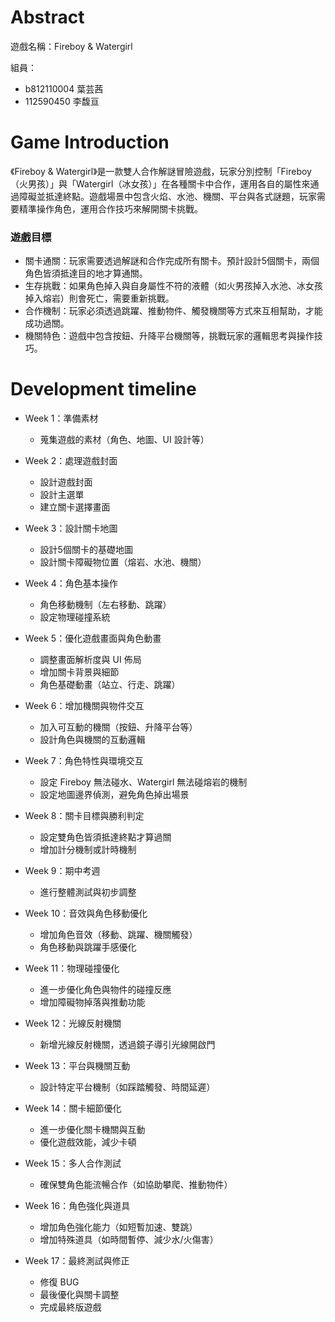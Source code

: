 # Abstract

遊戲名稱：Fireboy & Watergirl

組員：

- b812110004 葉芸茜
- 112590450 李馥亘

# Game Introduction

《Fireboy & Watergirl》是一款雙人合作解謎冒險遊戲，玩家分別控制「Fireboy（火男孩）」與「Watergirl（冰女孩）」在各種關卡中合作，運用各自的屬性來通過障礙並抵達終點。遊戲場景中包含火焰、水池、機關、平台與各式謎題，玩家需要精準操作角色，運用合作技巧來解開關卡挑戰。

### 遊戲目標
- 關卡通關：玩家需要透過解謎和合作完成所有關卡。預計設計5個關卡，兩個角色皆須抵達目的地才算通關。
- 生存挑戰：如果角色掉入與自身屬性不符的液體（如火男孩掉入水池、冰女孩掉入熔岩）則會死亡，需要重新挑戰。
- 合作機制：玩家必須透過跳躍、推動物件、觸發機關等方式來互相幫助，才能成功過關。
- 機關特色：遊戲中包含按鈕、升降平台機關等，挑戰玩家的邏輯思考與操作技巧。

# Development timeline
- Week 1：準備素材
    - 蒐集遊戲的素材（角色、地圖、UI 設計等）

- Week 2：處理遊戲封面
    - 設計遊戲封面
    - 設計主選單
    - 建立關卡選擇畫面

- Week 3：設計關卡地圖
    - 設計5個關卡的基礎地圖
    - 設計關卡障礙物位置（熔岩、水池、機關）

- Week 4：角色基本操作
    - 角色移動機制（左右移動、跳躍）
    - 設定物理碰撞系統

- Week 5：優化遊戲畫面與角色動畫
    - 調整畫面解析度與 UI 佈局
    - 增加關卡背景與細節
    - 角色基礎動畫（站立、行走、跳躍）

- Week 6：增加機關與物件交互
    - 加入可互動的機關（按鈕、升降平台等）
    - 設計角色與機關的互動邏輯

- Week 7：角色特性與環境交互
    - 設定 Fireboy 無法碰水、Watergirl 無法碰熔岩的機制
    - 設定地圖邊界偵測，避免角色掉出場景

- Week 8：關卡目標與勝利判定
    - 設定雙角色皆須抵達終點才算過關
    - 增加計分機制或計時機制

- Week 9：期中考週
    - 進行整體測試與初步調整

- Week 10：音效與角色移動優化
    - 增加角色音效（移動、跳躍、機關觸發）
    - 角色移動與跳躍手感優化

- Week 11：物理碰撞優化
    - 進一步優化角色與物件的碰撞反應
    - 增加障礙物掉落與推動功能

- Week 12：光線反射機關
    - 新增光線反射機關，透過鏡子導引光線開啟門

- Week 13：平台與機關互動
    - 設計特定平台機制（如踩踏觸發、時間延遲）

- Week 14：關卡細節優化
    - 進一步優化關卡機關與互動
    - 優化遊戲效能，減少卡頓

- Week 15：多人合作測試
    - 確保雙角色能流暢合作（如協助攀爬、推動物件）

- Week 16：角色強化與道具
    - 增加角色強化能力（如短暫加速、雙跳）
    - 增加特殊道具（如時間暫停、減少水/火傷害）

- Week 17：最終測試與修正
    - 修復 BUG
    - 最後優化與關卡調整
    - 完成最終版遊戲